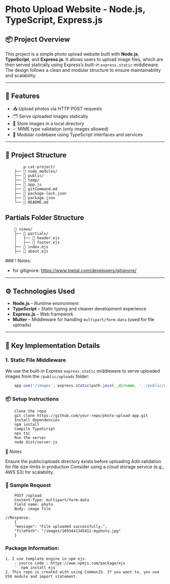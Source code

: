
# Photo Upload Website - Node.js, TypeScript, Express.js

## 📦 Project Overview

This project is a simple photo upload website built with **Node.js**, **TypeScript**, and **Express.js**. It allows users to upload image files, which are then served statically using Express’s built-in `express.static` middleware. The design follows a clean and modular structure to ensure maintainability and scalability.

---

## 🚀 Features

- 📤 Upload photos via HTTP POST requests
- 🗂️ Serve uploaded images statically
- 📁 Store images in a local directory
- ✅ MIME type validation (only images allowed)
- 🧱 Modular codebase using TypeScript interfaces and services

---

## 📁 Project Structure
            p-cat-project/
        ├── 📁 node_modules/
        ├── 📁 public/
        ├── 📁 temp/
        ├── 📄 app.js
        ├── 📄 gitCommand.md
        ├── 📄 package-lock.json
        ├── 📄 package.json
        └── 📄 README.md

## Partials Folder Structure
        📁 views/
        ├── 📁 partials/
        │   ├── 📄 header.ejs
        │   ├── 📄 footer.ejs
        ├── 📄 index.ejs
        ├── 📄 about.ejs

### ! Notes:
- for gitignore: https://www.toptal.com/developers/gitignore/


---

## ⚙️ Technologies Used

- **Node.js** – Runtime environment
- **TypeScript** – Static typing and cleaner development experience
- **Express.js** – Web framework
- **Multer** – Middleware for handling `multipart/form-data` (used for file uploads)

---

## 🧩 Key Implementation Details

### 1. Static File Middleware

We use the built-in Express `express.static` middleware to serve uploaded images from the `/public/uploads` folder:

```ts
    app.use('/images', express.static(path.join(__dirname, '../public/uploads')));
```

### 📦 Setup Instructions
```
    Clone the repo
    git clone https://github.com/your-repo/photo-upload-app.git
    Install dependencies
    npm install
    Compile TypeScript
    npx tsc
    Run the server
    node dist/server.js
```
📌 Notes

Ensure the public/uploads directory exists before uploading
Add validation for file size limits in production
Consider using a cloud storage service (e.g., AWS S3) for scalability.

### 📸 Sample Request
```
    POST /upload
    Content-Type: multipart/form-data
    Field name: photo
    Body: image file
```
```
//Response:
    {
    "message": "File uploaded successfully.",
    "filePath": "/images/1693441345412-myphoto.jpg"
    }
```
### Package Information:
    1. I use template engine in npm ejs. 
        - source code : https://www.npmjs.com/package/ejs
        ```npm install ejs```
    2. This repo is created with using CommonJS. If you want to, you use ES6 module and import statement.